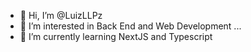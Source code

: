 - 👋 Hi, I’m @LuizLLPz
- 👀 I’m interested in Back End and Web Development ...
- 🌱 I’m currently learning NextJS and Typescript

<!---
LuizLLPz/LuizLLPz is a ✨ special ✨ repository because its `README.md` (this file) appears on your GitHub profile.
You can click the Preview link to take a look at your changes.
--->
